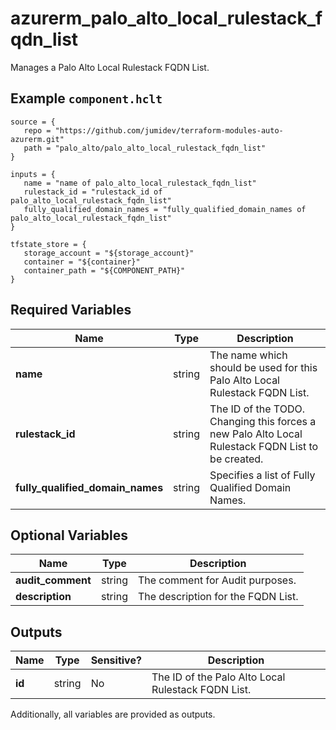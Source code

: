 # azurerm_palo_alto_local_rulestack_fqdn_list

Manages a Palo Alto Local Rulestack FQDN List.

## Example `component.hclt`

```hcl
source = {
   repo = "https://github.com/jumidev/terraform-modules-auto-azurerm.git"   
   path = "palo_alto/palo_alto_local_rulestack_fqdn_list"   
}

inputs = {
   name = "name of palo_alto_local_rulestack_fqdn_list"   
   rulestack_id = "rulestack_id of palo_alto_local_rulestack_fqdn_list"   
   fully_qualified_domain_names = "fully_qualified_domain_names of palo_alto_local_rulestack_fqdn_list"   
}

tfstate_store = {
   storage_account = "${storage_account}"   
   container = "${container}"   
   container_path = "${COMPONENT_PATH}"   
}

```

## Required Variables

| Name | Type |  Description |
| ---- | --------- |  ----------- |
| **name** | string |  The name which should be used for this Palo Alto Local Rulestack FQDN List. | 
| **rulestack_id** | string |  The ID of the TODO. Changing this forces a new Palo Alto Local Rulestack FQDN List to be created. | 
| **fully_qualified_domain_names** | string |  Specifies a list of Fully Qualified Domain Names. | 

## Optional Variables

| Name | Type |  Description |
| ---- | --------- |  ----------- |
| **audit_comment** | string |  The comment for Audit purposes. | 
| **description** | string |  The description for the FQDN List. | 



## Outputs

| Name | Type | Sensitive? | Description |
| ---- | ---- | --------- | --------- |
| **id** | string | No  | The ID of the Palo Alto Local Rulestack FQDN List. | 

Additionally, all variables are provided as outputs.
